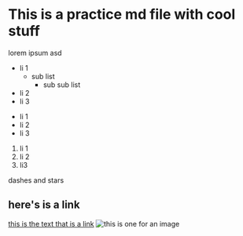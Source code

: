 # This is a practice md file with cool stuff 

lorem ipsum asd 

- li 1
	* sub list
		- sub sub list
- li 2
- li 3

* li 1 
* li 2
* li 3

1. li 1
2. li 2
3. li3

dashes and stars 

## here's is a link 

[this is the text that is a link](www.example.com)
![this is one for an image](https://static-00.iconduck.com/assets.00/thumbs-up-emoji-emoji-1828x2048-3iipr9gp.png)

